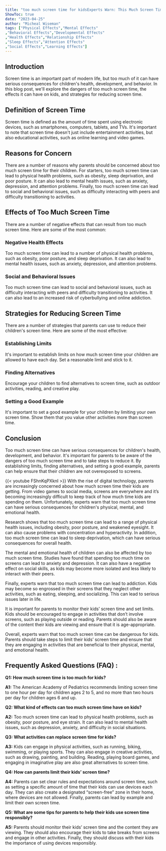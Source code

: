 ```yaml
---
title: "too much screen time for kidsExperts Warn: This Much Screen Time Could be Dangerous for Your Kids!"
ShowToc: true 
date: "2023-04-25"
author: "Micheal Wiseman" 
tags: ["Physical Effects","Mental Effects"
,"Behavioral Effects","Developmental Effects"
,"Health Effects","Relationship Effects"
,"Sleep Effects","Attention Effects"
,"Social Effects","Learning Effects"]
---
```

## Introduction 

Screen time is an important part of modern life, but too much of it can have serious consequences for children's health, development, and behavior. In this blog post, we'll explore the dangers of too much screen time, the effects it can have on kids, and strategies for reducing screen time. 

## Definition of Screen Time

Screen time is defined as the amount of time spent using electronic devices, such as smartphones, computers, tablets, and TVs. It's important to note that screen time doesn't just include entertainment activities, but also educational activities, such as online learning and video games. 

## Reasons for Concern

There are a number of reasons why parents should be concerned about too much screen time for their children. For starters, too much screen time can lead to physical health problems, such as obesity, sleep deprivation, and poor posture. It can also lead to mental health issues, such as anxiety, depression, and attention problems. Finally, too much screen time can lead to social and behavioral issues, such as difficulty interacting with peers and difficulty transitioning to activities. 

## Effects of Too Much Screen Time

There are a number of negative effects that can result from too much screen time. Here are some of the most common: 

### Negative Health Effects

Too much screen time can lead to a number of physical health problems, such as obesity, poor posture, and sleep deprivation. It can also lead to mental health issues, such as anxiety, depression, and attention problems. 

### Social and Behavioral Issues

Too much screen time can lead to social and behavioral issues, such as difficulty interacting with peers and difficulty transitioning to activities. It can also lead to an increased risk of cyberbullying and online addiction. 

## Strategies for Reducing Screen Time

There are a number of strategies that parents can use to reduce their children's screen time. Here are some of the most effective: 

### Establishing Limits

It's important to establish limits on how much screen time your children are allowed to have each day. Set a reasonable limit and stick to it. 

### Finding Alternatives

Encourage your children to find alternatives to screen time, such as outdoor activities, reading, and creative play. 

### Setting a Good Example

It's important to set a good example for your children by limiting your own screen time. Show them that you value other activities more than screen time. 

## Conclusion

Too much screen time can have serious consequences for children's health, development, and behavior. It's important for parents to be aware of the dangers of too much screen time and to take steps to reduce it. By establishing limits, finding alternatives, and setting a good example, parents can help ensure that their children are not overexposed to screens.

{{< youtube FShnKqPXknI >}} 
With the rise of digital technology, parents are increasingly concerned about how much screen time their kids are getting. From video games to social media, screens are everywhere and it’s becoming increasingly difficult to keep track of how much time kids are spending on them. Unfortunately, experts warn that too much screen time can have serious consequences for children's physical, mental, and emotional health.

Research shows that too much screen time can lead to a range of physical health issues, including obesity, poor posture, and weakened eyesight. It can also cause problems with concentration and hyperactivity. In addition, too much screen time can lead to sleep deprivation, which can have serious consequences for overall health.

The mental and emotional health of children can also be affected by too much screen time. Studies have found that spending too much time on screens can lead to anxiety and depression. It can also have a negative effect on social skills, as kids may become more isolated and less likely to interact with their peers.

Finally, experts warn that too much screen time can lead to addiction. Kids may become so engrossed in their screens that they neglect other activities, such as eating, sleeping, and socializing. This can lead to serious issues later in life.

It is important for parents to monitor their kids’ screen time and set limits. Kids should be encouraged to engage in activities that don’t involve screens, such as playing outside or reading. Parents should also be aware of the content their kids are viewing and ensure that it is age-appropriate.

Overall, experts warn that too much screen time can be dangerous for kids. Parents should take steps to limit their kids’ screen time and ensure that they are engaging in activities that are beneficial to their physical, mental, and emotional health.

## Frequently Asked Questions (FAQ) :
**Q1: How much screen time is too much for kids?**

**A1:** The American Academy of Pediatrics recommends limiting screen time to one hour per day for children ages 2 to 5, and no more than two hours per day for children ages 6 and up.

**Q2: What kind of effects can too much screen time have on kids?**

**A2:** Too much screen time can lead to physical health problems, such as obesity, poor posture, and eye strain. It can also lead to mental health issues, such as depression, anxiety, and difficulty in social situations.

**Q3: What activities can replace screen time for kids?**

**A3:** Kids can engage in physical activities, such as running, biking, swimming, or playing sports. They can also engage in creative activities, such as drawing, painting, and building. Reading, playing board games, and engaging in imaginative play are also great alternatives to screen time.

**Q4: How can parents limit their kids’ screen time?**

**A4:** Parents can set clear rules and expectations around screen time, such as setting a specific amount of time that their kids can use devices each day. They can also create a designated “screen-free” zone in their home, where devices are not allowed. Finally, parents can lead by example and limit their own screen time.

**Q5: What are some tips for parents to help their kids use screen time responsibly?**

**A5:** Parents should monitor their kids’ screen time and the content they are viewing. They should also encourage their kids to take breaks from screens and engage in other activities. Finally, they should discuss with their kids the importance of using devices responsibly.





